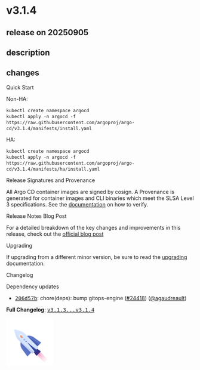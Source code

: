 # v3.1.4

## release on 20250905
## description
## changes
Quick Start

Non-HA:

    kubectl create namespace argocd
    kubectl apply -n argocd -f https://raw.githubusercontent.com/argoproj/argo-cd/v3.1.4/manifests/install.yaml

HA:

    kubectl create namespace argocd
    kubectl apply -n argocd -f https://raw.githubusercontent.com/argoproj/argo-cd/v3.1.4/manifests/ha/install.yaml

Release Signatures and Provenance

All Argo CD container images are signed by cosign. A Provenance is generated for container images and CLI binaries which meet the SLSA Level 3 specifications. See the <a href="https://argo-cd.readthedocs.io/en/stable/operator-manual/signed-release-assets" rel="nofollow">documentation</a> on how to verify.

Release Notes Blog Post

For a detailed breakdown of the key changes and improvements in this release, check out the <a href="https://blog.argoproj.io/announcing-argo-cd-v3-1-f4389bc783c8" rel="nofollow">official blog post</a>

Upgrading

If upgrading from a different minor version, be sure to read the <a href="https://argo-cd.readthedocs.io/en/stable/operator-manual/upgrading/overview/" rel="nofollow">upgrading</a> documentation.

Changelog

Dependency updates

* <a class="commit-link" data-hovercard-type="commit" data-hovercard-url="https://github.com/argoproj/argo-cd/commit/206d57b0de763f9a4e91507a0d7751b6a9f96496/hovercard" href="https://github.com/argoproj/argo-cd/commit/206d57b0de763f9a4e91507a0d7751b6a9f96496"><tt>206d57b</tt></a>: chore(deps): bump gitops-engine (<a class="issue-link js-issue-link" data-error-text="Failed to load title" data-id="3388015744" data-permission-text="Title is private" data-url="https://github.com/argoproj/argo-cd/issues/24418" data-hovercard-type="pull_request" data-hovercard-url="/argoproj/argo-cd/pull/24418/hovercard" href="https://github.com/argoproj/argo-cd/pull/24418">#24418</a>) (<a class="user-mention notranslate" data-hovercard-type="user" data-hovercard-url="/users/agaudreault/hovercard" data-octo-click="hovercard-link-click" data-octo-dimensions="link_type:self" href="https://github.com/agaudreault">@agaudreault</a>)

<strong>Full Changelog</strong>: <a class="commit-link" href="https://github.com/argoproj/argo-cd/compare/v3.1.3...v3.1.4"><tt>v3.1.3...v3.1.4</tt></a>

<a href="https://argoproj.github.io/cd/" rel="nofollow"><img src="https://raw.githubusercontent.com/argoproj/argo-site/master/content/pages/cd/gitops-cd.png" width="25%" style="max-width: 100%;"></a>

